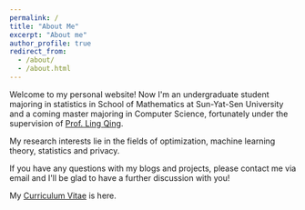 ```yaml
---
permalink: /
title: "About Me"
excerpt: "About me"
author_profile: true
redirect_from: 
  - /about/
  - /about.html
---
```


Welcome to my personal website! Now I'm an undergraduate student majoring in statistics in School of Mathematics at Sun-Yat-Sen University and a coming master majoring in Computer Science, fortunately under the supervision of [Prof. Ling Qing](http://home.ustc.edu.cn/~qingling/).

My research interests lie in the fields of optimization, machine learning theory, statistics and privacy.

If you have any questions with my blogs and projects, please contact me via email and I'll be glad to have a further discussion with you!

My [Curriculum Vitae](https://github.com/Forshining/forshining.github.io/files/11175649/SYSU_CV_Zihui_Weng.pdf) is here.
